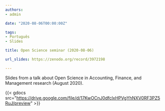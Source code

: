 ```yaml
---
authors:
- admin

date: "2020-08-06T00:00:00Z"

tags: 
- Português
- Slides

title: Open Science seminar (2020-08-06)

url_slides: https://zenodo.org/record/3972198

---
```


Slides from a talk about Open Science in Accounting, Finance, and Management research (August 2020). 


{{< gdocs src="https://drive.google.com/file/d/17KwOCnJ0dfclxHPVgYhNXV0RF3PZ5RuJ/preview" >}}


